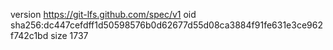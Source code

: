 version https://git-lfs.github.com/spec/v1
oid sha256:dc447cefdff1d50598576b0d62677d55d08ca3884f91fe631e3ce962f742c1bd
size 1737

